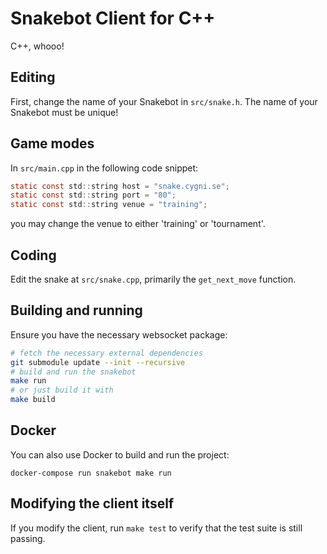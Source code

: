 # Snakebot Client for C++
C++, whooo!

## Editing
First, change the name of your Snakebot in `src/snake.h`. The name
of your Snakebot must be unique!

## Game modes
In `src/main.cpp` in the following code snippet:
```C
static const std::string host = "snake.cygni.se";
static const std::string port = "80";
static const std::string venue = "training";
```
you may change the venue to either 'training' or 'tournament'.

## Coding
Edit the snake at `src/snake.cpp`, primarily the `get_next_move` function.

## Building and running
Ensure you have the necessary websocket package:
```bash
# fetch the necessary external dependencies
git submodule update --init --recursive 
# build and run the snakebot
make run
# or just build it with
make build
``` 

## Docker
You can also use Docker to build and run the project:
```
docker-compose run snakebot make run
```

## Modifying the client itself
If you modify the client, run `make test` to verify that the test suite is still passing.
